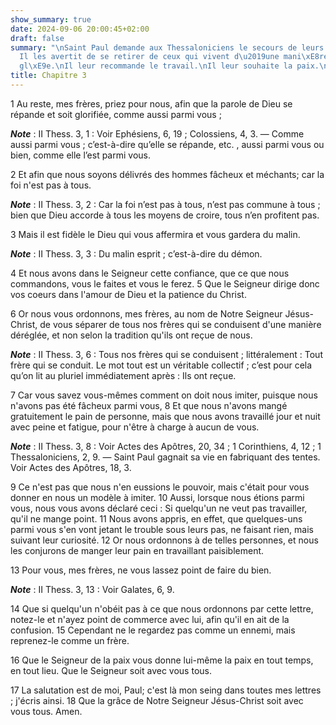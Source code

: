 ```yaml
---
show_summary: true
date: 2024-09-06 20:00:45+02:00
draft: false
summary: "\nSaint Paul demande aux Thessaloniciens le secours de leurs pri\xE8res.\n\
  Il les avertit de se retirer de ceux qui vivent d\u2019une mani\xE8re d\xE9r\xE9\
  gl\xE9e.\nIl leur recommande le travail.\nIl leur souhaite la paix.\nSalutations.\n"
title: Chapitre 3
---
```





1 Au reste, mes frères, priez pour nous, afin que la parole de Dieu se répande et soit glorifiée, comme aussi parmi vous ;

***Note*** :  II Thess. 3, 1 : Voir Ephésiens, 6, 19 ; Colossiens, 4, 3. ― Comme aussi parmi vous ; c’est-à-dire qu’elle se répande, etc. , aussi parmi vous ou bien, comme elle l’est parmi vous.

2 Et afin que nous soyons délivrés des hommes fâcheux et méchants; car la foi n'est pas à tous.

***Note*** :  II Thess. 3, 2 : Car la foi n’est pas à tous, n’est pas commune à tous ; bien que Dieu accorde à tous les moyens de croire, tous n’en profitent pas.

3 Mais il est fidèle le Dieu qui vous affermira et vous gardera du malin.

***Note*** :  II Thess. 3, 3 : Du malin esprit ; c’est-à-dire du démon.

4 Et nous avons dans le Seigneur cette confiance, que ce que nous commandons, vous le faites et vous le ferez. 5 Que le Seigneur dirige donc vos coeurs dans l'amour de Dieu et la patience du Christ.


6 Or nous vous ordonnons, mes frères, au nom de Notre Seigneur Jésus-Christ, de vous séparer de tous nos frères qui se conduisent d'une manière déréglée, et non selon la tradition qu'ils ont reçue de nous.

***Note*** :  II Thess. 3, 6 : Tous nos frères qui se conduisent ; littéralement : Tout frère qui se conduit. Le mot tout est un véritable collectif ; c’est pour cela qu’on lit au pluriel immédiatement après : Ils ont reçue.

7 Car vous savez vous-mêmes comment on doit nous imiter, puisque nous n'avons pas été fâcheux parmi vous, 8 Et que nous n'avons mangé gratuitement le pain de personne, mais que nous avons travaillé jour et nuit avec peine et fatigue, pour n'être à charge à aucun de vous.

***Note*** :  II Thess. 3, 8 : Voir Actes des Apôtres, 20, 34 ; 1 Corinthiens, 4, 12 ; 1 Thessaloniciens, 2, 9. ― Saint Paul gagnait sa vie en fabriquant des tentes. Voir Actes des Apôtres, 18, 3.

9 Ce n'est pas que nous n'en eussions le pouvoir, mais c'était pour vous donner en nous un modèle à imiter. 10 Aussi, lorsque nous étions parmi vous, nous vous avons déclaré ceci : Si quelqu'un ne veut pas travailler, qu'il ne mange point. 11 Nous avons appris, en effet, que quelques-uns parmi vous s'en vont jetant le trouble sous leurs pas, ne faisant rien, mais suivant leur curiosité. 12 Or nous ordonnons à de telles personnes, et nous les conjurons de manger leur pain en travaillant paisiblement.


13 Pour vous, mes frères, ne vous lassez point de faire du bien.

***Note*** :  II Thess. 3, 13 : Voir Galates, 6, 9.

14 Que si quelqu'un n'obéit pas à ce que nous ordonnons par cette lettre, notez-le et n'ayez point de commerce avec lui, afin qu'il en ait de la confusion. 15 Cependant ne le regardez pas comme un ennemi, mais reprenez-le comme un frère.


16 Que le Seigneur de la paix vous donne lui-même la paix en tout temps, en tout lieu. Que le Seigneur soit avec vous tous.


17 La salutation est de moi, Paul; c'est là mon seing dans toutes mes lettres ; j'écris ainsi. 18 Que la grâce de Notre Seigneur Jésus-Christ soit avec vous tous. Amen.
